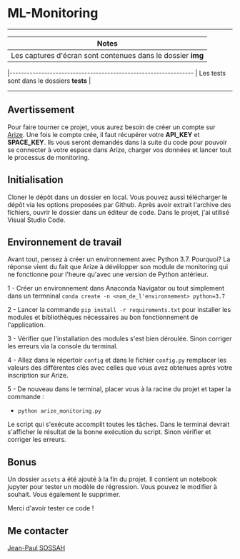 # ML-Monitoring

---

| Notes                                                       |
| ----------------------------------------------------------- |
| Les captures d'écran sont contenues dans le dossier **img** |

|----------------------------------------------------------------
| Les tests sont dans le dossiers **tests** |

---

## Avertissement

Pour faire tourner ce projet, vous aurez besoin de créer un compte sur [Arize](https://app.arize.com/auth/join). Une fois le compte crée, il faut récupérer votre **API_KEY** et **SPACE_KEY**. Ils vous seront demandés dans la suite du code pour pouvoir se connecter à votre espace dans Arize, charger vos données et lancer tout le processus de monitoring.

## Initialisation

Cloner le dépôt dans un dossier en local. Vous pouvez aussi télécharger le dépôt via les options proposées par Github. Après avoir extrait l'archive des fichiers, ouvrir le dossier dans un éditeur de code. Dans le projet, j'ai utilisé Visual Studio Code.

## Environnement de travail

Avant tout, pensez à créer un environnement avec Python 3.7. Pourquoi? La réponse vient du fait que Arize à dévélopper son module de monitoring qui ne fonctionne pour l'heure qu'avec une version de Python antérieur.

1 - Créer un environnement dans Anaconda Navigator ou tout simplement dans un termninal `conda create -n <nom_de_l'environnement> python=3.7`

2 - Lancer la commande `pip install -r requirements.txt` pour installer les modules et bibliothèques nécessaires au bon fonctionnement de l'application.

3 - Vérifier que l'installation des modules s'est bien déroulée. Sinon corriger les erreurs via la console du terminal.

4 - Allez dans le répertoir `config` et dans le fichier `config.py` remplacer les valeurs des différentes clés avec celles que vous avez obtenues après votre inscription sur Arize.

5 - De nouveau dans le terminal, placer vous à la racine du projet et taper la commande :

- `python arize_monitoring.py`

Le script qui s'exécute accomplit toutes les tâches. Dans le terminal devrait s'afficher le résultat de la bonne exécution du script. Sinon vérifier et corriger les erreurs.

## Bonus

Un dossier `assets` a été ajouté à la fin du projet. Il contient un notebook jupyter pour tester un modèle de régression. Vous pouvez le modifier à souhait. Vous également le supprimer.

Merci d'avoir tester ce code !

## Me contacter

[Jean-Paul SOSSAH](https://www.linkedin.com/in/jean-paul-sossah/)
